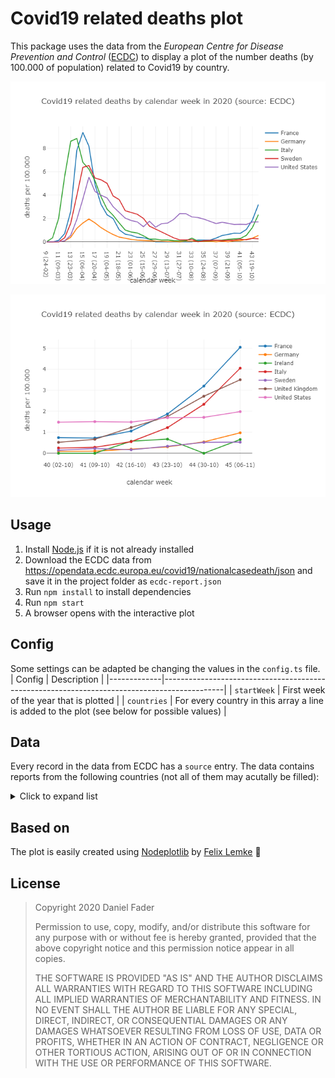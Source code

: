 # Covid19 related deaths plot

This package uses the data from the _European Centre for Disease Prevention and Control_ ([ECDC](https://www.ecdc.europa.eu/publications-data/data-national-14-day-notification-rate-covid-19)) to display a plot of the number deaths (by 100.000 of population) related to Covid19 by country.

![Example output (2020-11-06)](./doc/example-plot-2020-11-06.png)

![Example output (autumn 2020)](./doc/example-plot-2020-autumn.png)


## Usage

1. Install [Node.js](nodejs.org) if it is not already installed
2. Download the ECDC data from https://opendata.ecdc.europa.eu/covid19/nationalcasedeath/json and save it in the project folder as `ecdc-report.json`
3. Run `npm install` to install dependencies
4. Run `npm start`
5. A browser opens with the interactive plot

## Config

Some settings can be adapted be changing the values in the `config.ts` file.
| Config      | Description                                                                                 |
|-------------|---------------------------------------------------------------------------------------------|
| `startWeek` | First week of the year that is plotted                                                      |
| `countries` | For every country in this array a line is added to the plot (see below for possible values) |

## Data

Every record in the data from ECDC has a `source` entry.
The data contains reports from the following countries (not all of them may acutally be filled):

<details>
  <summary>Click to expand list</summary>

| Code | Country |
|------|---------|
| AFG | Afghanistan |
| ALB | Albania |
| DZA | Algeria |
| AND | Andorra |
| AGO | Angola |
| AIA | Anguilla |
| ATG | Antigua and Barbuda |
| ARG | Argentina |
| ARM | Armenia |
| ABW | Aruba |
| AUS | Australia |
| AUT | Austria |
| AZE | Azerbaijan |
| BHS | Bahamas |
| BHR | Bahrain |
| BGD | Bangladesh |
| BRB | Barbados |
| BLR | Belarus |
| BEL | Belgium |
| BLZ | Belize |
| BEN | Benin |
| BMU | Bermuda |
| BTN | Bhutan |
| BOL | Bolivia |
| BES | Bonaire, Saint Eustatius and Saba |
| BIH | Bosnia and Herzegovina |
| BWA | Botswana |
| BRA | Brazil |
| VGB | British Virgin Islands |
| BRN | Brunei |
| BGR | Bulgaria |
| BFA | Burkina Faso |
| BDI | Burundi |
| CPV | Cabo Verde |
| KHM | Cambodia |
| CMR | Cameroon |
| CAN | Canada |
| CYM | Cayman Islands |
| CAF | Central African Republic |
| TCD | Chad |
| CHL | Chile |
| CHN | China |
| COL | Colombia |
| COM | Comoros |
| COG | Congo |
| CRI | Costa Rica |
| CIV | Côte d’Ivoire |
| HRV | Croatia |
| CUB | Cuba |
| CUW | Curaçao |
| CYP | Cyprus |
| CZE | Czechia |
| COD | Democratic Republic of the Congo |
| DNK | Denmark |
| DJI | Djibouti |
| DMA | Dominica |
| DOM | Dominican Republic |
| ECU | Ecuador |
| EGY | Egypt |
| SLV | El Salvador |
| GNQ | Equatorial Guinea |
| ERI | Eritrea |
| EST | Estonia |
| SWZ | Eswatini |
| ETH | Ethiopia |
| FLK | Falkland Islands |
| FRO | Faroes |
| FJI | Fiji |
| FIN | Finland |
| FRA | France |
| PYF | French Polynesia |
| GAB | Gabon |
| GEO | Georgia |
| DEU | Germany |
| GHA | Ghana |
| GIB | Gibraltar |
| GRC | Greece |
| GRL | Greenland |
| GRD | Grenada |
| GUM | Guam |
| GTM | Guatemala |
| GGY | Guernsey |
| GIN | Guinea |
| GNB | Guinea-Bissau |
| GUY | Guyana |
| HTI | Haiti |
| HND | Honduras |
| HUN | Hungary |
| ISL | Iceland |
| IND | India |
| IDN | Indonesia |
| IRN | Iran |
| IRQ | Iraq |
| IRL | Ireland |
| IMN | Isle of Man |
| ISR | Israel |
| ITA | Italy |
| JAM | Jamaica |
| JPN | Japan |
| JEY | Jersey |
| JOR | Jordan |
| KAZ | Kazakhstan |
| KEN | Kenya |
| RKS | Kosovo |
| KWT | Kuwait |
| KGZ | Kyrgyzstan |
| LAO | Laos |
| LVA | Latvia |
| LBN | Lebanon |
| LSO | Lesotho |
| LBR | Liberia |
| LBY | Libya |
| LIE | Liechtenstein |
| LTU | Lithuania |
| LUX | Luxembourg |
| MDG | Madagascar |
| MWI | Malawi |
| MYS | Malaysia |
| MDV | Maldives |
| MLI | Mali |
| MLT | Malta |
| MHL | Marshall Islands |
| MRT | Mauritania |
| MUS | Mauritius |
| MEX | Mexico |
| MDA | Moldova |
| MCO | Monaco |
| MNG | Mongolia |
| MNE | Montenegro |
| MSR | Montserrat |
| MAR | Morocco |
| MOZ | Mozambique |
| MMR | Myanmar/Burma |
| NAM | Namibia |
| NPL | Nepal |
| NLD | Netherlands |
| NCL | New Caledonia |
| NZL | New Zealand |
| NIC | Nicaragua |
| NER | Niger |
| NGA | Nigeria |
| MKD | North Macedonia |
| MNP | Northern Mariana Islands |
| NOR | Norway |
| OMN | Oman |
| PAK | Pakistan |
| PSE | Palestine |
| PAN | Panama |
| PNG | Papua New Guinea |
| PRY | Paraguay |
| PER | Peru |
| PHL | Philippines |
| POL | Poland |
| PRT | Portugal |
| PRI | Puerto Rico |
| QAT | Qatar |
| ROU | Romania |
| RUS | Russia |
| RWA | Rwanda |
| KNA | Saint Kitts and Nevis |
| LCA | Saint Lucia |
| VCT | Saint Vincent and the Grenadines |
| SMR | San Marino |
| STP | São Tomé and Príncipe |
| SAU | Saudi Arabia |
| SEN | Senegal |
| SRB | Serbia |
| SYC | Seychelles |
| SLE | Sierra Leone |
| SGP | Singapore |
| SXM | Sint Maarten |
| SVK | Slovakia |
| SVN | Slovenia |
| SLB | Solomon Islands |
| SOM | Somalia |
| ZAF | South Africa |
| KOR | South Korea |
| SSD | South Sudan |
| ESP | Spain |
| LKA | Sri Lanka |
| SDN | Sudan |
| SUR | Suriname |
| SWE | Sweden |
| CHE | Switzerland |
| SYR | Syria |
| TWN | Taiwan |
| TJK | Tajikistan |
| TZA | Tanzania |
| THA | Thailand |
| GMB | The Gambia |
| VAT | the Holy See/ Vatican City State |
| TLS | Timor-Leste |
| TGO | Togo |
| TTO | Trinidad and Tobago |
| TUN | Tunisia |
| TUR | Turkey |
| TCA | Turks and Caicos Islands |
| UGA | Uganda |
| UKR | Ukraine |
| ARE | United Arab Emirates |
| GBR | United Kingdom |
| USA | United States |
| URY | Uruguay |
| VIR | US Virgin Islands |
| UZB | Uzbekistan |
| VEN | Venezuela |
| VNM | Vietnam |
| WLF | Wallis and Futuna |
| ESH | Western Sahara |
| YEM | Yemen |
| ZMB | Zambia |
| ZWE | Zimbabwe |
</details>

## Based on

The plot is easily created using [Nodeplotlib](https://github.com/ngfelixl/nodeplotlib) by [Felix Lemke](https://github.com/ngfelixl) 🙏

## License

> Copyright 2020 Daniel Fader
> 
> Permission to use, copy, modify, and/or distribute this software for any purpose with or without fee is hereby granted, provided that the above copyright notice and this permission notice appear in all copies.
>
>THE SOFTWARE IS PROVIDED "AS IS" AND THE AUTHOR DISCLAIMS ALL WARRANTIES WITH REGARD TO THIS SOFTWARE INCLUDING ALL IMPLIED WARRANTIES OF MERCHANTABILITY AND FITNESS. IN NO EVENT SHALL THE AUTHOR BE LIABLE FOR ANY SPECIAL, DIRECT, INDIRECT, OR CONSEQUENTIAL DAMAGES OR ANY DAMAGES WHATSOEVER RESULTING FROM LOSS OF USE, DATA OR PROFITS, WHETHER IN AN ACTION OF CONTRACT, NEGLIGENCE OR OTHER TORTIOUS ACTION, ARISING OUT OF OR IN CONNECTION WITH THE USE OR PERFORMANCE OF THIS SOFTWARE.
